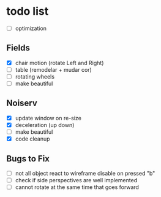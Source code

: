 # todo list
* [ ] optimization

## Fields
* [x] chair motion (rotate Left and Right)
* [ ] table (remodelar + mudar cor)
* [ ] rotating wheels
* [ ] make beautiful

## Noiserv
* [x] update window on re-size
* [x] deceleration (up down)
* [ ] make beautiful
* [x] code cleanup

## Bugs to Fix
* [ ] not all object react to wireframe disable on pressed "b"
* [ ] check if side perspectives are well implemented
* [ ] cannot rotate at the same time that goes forward
